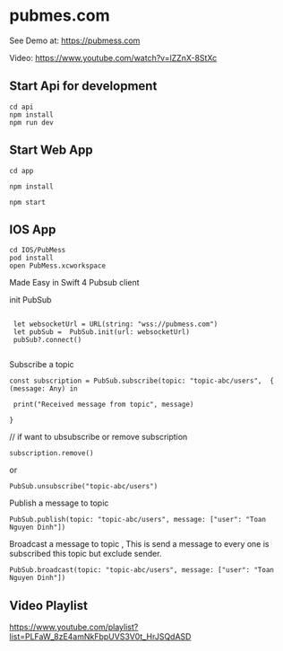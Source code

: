 # pubmes.com

See Demo at: https://pubmess.com

Video: https://www.youtube.com/watch?v=lZZnX-8StXc
## Start Api for development

```
cd api
npm install
npm run dev

```

## Start Web App

```
cd app

npm install

npm start

```


## IOS App

```
cd IOS/PubMess
pod install
open PubMess.xcworkspace
```



Made Easy in Swift 4 Pubsub client

init PubSub

```

 let websocketUrl = URL(string: "wss://pubmess.com")
 let pubSub =  PubSub.init(url: websocketUrl)
 pubSub?.connect()


```

Subscribe a topic

```
const subscription = PubSub.subscribe(topic: "topic-abc/users",  { (message: Any) in
 
 print("Received message from topic", message)
 
}

```

// if want to ubsubscribe or remove subscription
```
subscription.remove() 
```
or 

```
PubSub.unsubscribe("topic-abc/users")

```



Publish a message to topic 

```
PubSub.publish(topic: "topic-abc/users", message: ["user": "Toan Nguyen Dinh"])
```



Broadcast a message to topic , This is send a message to every one is subscribed this topic but exclude sender. 

```
PubSub.broadcast(topic: "topic-abc/users", message: ["user": "Toan Nguyen Dinh"])
```



## Video Playlist

https://www.youtube.com/playlist?list=PLFaW_8zE4amNkFbpUVS3V0t_HrJSQdASD
